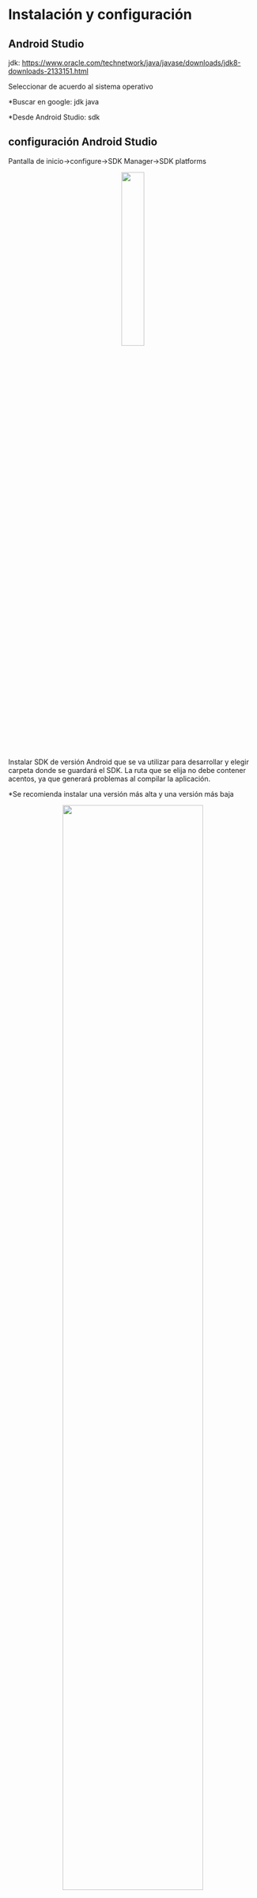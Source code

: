 <!DOCTYPE html>
<html>
<head>
</head>
<body>
	<h1>Instalación y configuración </h1>
	<h2>Android Studio</h2>
		<p>jdk: <u>https://www.oracle.com/technetwork/java/javase/downloads/jdk8-downloads-2133151.html</u></p>
		<p>Seleccionar de acuerdo al sistema operativo</p>
		<p>*Buscar en google: jdk java</p>
		<p>*Desde Android Studio: sdk</p>
	<h2>configuración Android Studio</h2>
		<p>Pantalla de inicio->configure->SDK Manager->SDK platforms</p>
		<p align="center"><img src="https://github.com/BMJIvan/Servicio_Social/blob/master/Instalacion_configuracion_correcion_de_problemas/imagen001.jpg?raw=true" width="30%" weight="auto"></p>
		<p>Instalar SDK de versión Android que se va utilizar para desarrollar y elegir carpeta donde se guardará el SDK. La ruta que se elija no debe contener acentos, ya que generará problemas al compilar la aplicación.</p>
		<p>*Se recomienda instalar una versión más alta y una versión más baja</p>
		<p align="center"><img src="https://github.com/BMJIvan/Servicio_Social/blob/master/Instalacion_configuracion_correcion_de_problemas/imagen002.jpg?raw=true" width="75%" weight="auto"></p>
		<p>Pantalla de inicio->configure->SDK Manager->SDK tools</p>
		<p>Se usó la siguiente configuración:</p>
		<p align="center"><img src="https://github.com/BMJIvan/Servicio_Social/blob/master/Instalacion_configuracion_correcion_de_problemas/imagen003.jpg?raw=true" width="75%" weight="auto"></p>
	<h2>libGDX</h2>
		<p>libGDX: <u>https://libgdx.badlogicgames.com/download.html</u></p>
		<p>*buscar en google gdx setup</p>
		<table style="width:100%">
			<tr>
				<td>
					<img src="https://github.com/BMJIvan/Servicio_Social/blob/master/Instalacion_configuracion_correcion_de_problemas/imagen004.jpg?raw=true" width="70%" weight="auto">
				</td>
				<td>
					<p>float="left">Name: Nombre de la aplicación.</p>
					<p>Package: .com.NombreCompania.NombreAplicación.</p>
					<p>Game Class: Nombre de la clase principal.</p>
					<p>Destination: Ruta donde se guardará la carpeta del proyecto.</p>
					<p>Android SDK: ruta del SDK.</p>
					<p></p>
					<p>Sub Projects</p>
					<p>Desktop: Para poder visualizar antes de hacer el APK.</p>
					<p>Android: Sistema operativo donde se realizaran pruebas.</p>
					<p></p>
					<p>Extensiones</p>
					<p>Free2type: Motor de físicas.</p>
					<p></p>
					<p>Generate: Generar el proyecto. Listo para usarse en diferentes plataformas.</p>
				</td>
			</tr>
		</table>
	<h2>Abrir proyecto creado por libGDX</h2>
        <p>Menú principal->import project->elegir carpeta donde es guardado el proyecto generado por libGDX</p>
        <p>*Actualizar todo</p>
        <p align="center"><img src="https://github.com/BMJIvan/Servicio_Social/blob/master/Instalacion_configuracion_correcion_de_problemas/imagen005.jpg?raw=true" width="75%" weight="auto"></p>
        <p>Cuando se tenga la siguiente pantalla estará listo para poder programar.</p>
        <p align="center"><img src="https://github.com/BMJIvan/Servicio_Social/blob/master/Instalacion_configuracion_correcion_de_problemas/imagen006.jpg?raw=true" width="75%" weight="auto"></p>
    <h2>Ver en escritorio</h2>
        <p>Carpeta Desktop: dar clic derecho en DesktopLauncher y dar clic en Run 'DesktopLauncher.main()'</p>
        <p align="center"><img src="https://github.com/BMJIvan/Servicio_Social/blob/master/Instalacion_configuracion_correcion_de_problemas/imagen007.jpg?raw=true" width="75%" weight="auto"></p>
        <p>Aparecerá un error, pero se habrá creado la configuración de DesktopLauncher.</p>
        <p align="center"><img src="https://github.com/BMJIvan/Servicio_Social/blob/master/Instalacion_configuracion_correcion_de_problemas/imagen008.jpg?raw=true" width="75%" weight="auto"></p>
        <p>DesktopLauncher->Edit Configuration</p>
        <p align="center"><img src="https://github.com/BMJIvan/Servicio_Social/blob/master/Instalacion_configuracion_correcion_de_problemas/imagen009.jpg?raw=true" width="75%" weight="auto"></p>
        <p>En el Working directory, escribir la ruta donde se encuentra la carpeta assets del proyecto. En general solo hay que agregar: \android\assets a lo que tenga por default.</p>
        <p align="center"><img src="https://github.com/BMJIvan/Servicio_Social/blob/master/Instalacion_configuracion_correcion_de_problemas/imagen010.jpg?raw=true" width="75%" weight="auto"></p>
        <p>Al dar cilc en correr Aparecerá la siguiente pantalla, indicando que ya funciona.</p>
        <p align="center"><img src="https://github.com/BMJIvan/Servicio_Social/blob/master/Instalacion_configuracion_correcion_de_problemas/imagen011.jpg?raw=true" width="75%" weight="auto"></p>
	<h2>Ver en Android</h2>
		<p>De acuerdo a la versión de Android, buscar la forma de activar la opción de programador. Dentro de las opciones de programador, en la seccion de depuración, activar la depuración por USB. También ponerlo en cargar dispositivo.</p>
		<p float="left">
			<img src="https://github.com/BMJIvan/Servicio_Social/blob/master/Instalacion_configuracion_correcion_de_problemas/imagen012.jpg?raw=true" width="50%" weigth="auto">
			<img src="https://github.com/BMJIvan/Servicio_Social/blob/master/Instalacion_configuracion_correcion_de_problemas/imagen013.jpg?raw=true" width="50%" weigth="auto">
		</p>
		<p>Elegir la opción de Android y dar clic en correr</p>
		<p align="center"><img src="https://github.com/BMJIvan/Servicio_Social/blob/master/Instalacion_configuracion_correcion_de_problemas/imagen014.jpg?raw=true" width="75%" weight="auto"></p>
		<p>Elegir el dispositivo y dar clic en OK</p>
		<p align="center"><img src="https://github.com/BMJIvan/Servicio_Social/blob/master/Instalacion_configuracion_correcion_de_problemas/imagen015.jpg?raw=true" width="75%" weight="auto"></p>
		<p>En la pantalla se mostrará en automático la siguiente pantalla</p>
		<p align="center"><img src="https://github.com/BMJIvan/Servicio_Social/blob/master/Instalacion_configuracion_correcion_de_problemas/imagen016.jpg?raw=true" width="75%" weight="auto"></p>
	<h1>Corrección de problemas</h1>
		<p>Eliminar "warning compile is obsolete"</p>
		<p>En la carpeta Gradle Scripts, el primer archivo build.gradle (Project prueba) cambiar todas las instrucciones "compile" con "implementation"</p>
		<p>Al borrar la clase por defecto y crear una nueva como principal, hay que modificar el AndroidLauncher y el DesktopLauncher.</p>
		<p>En Android->java->com.mygdx.prueba->AndroidLauncher modificar el parámetro de "initialize" con el nombre de la nueva clase.</p>
		<p align="center"><img src="https://github.com/BMJIvan/Servicio_Social/blob/master/Instalacion_configuracion_correcion_de_problemas/imagen017.jpg?raw=true" width="75%" weight="auto"></p>
		<p>En desktop->java->com.mygdx.prueba.desktop->DesktopLauncher modificar el parámetro de "LwjgIApplicationConfiguration" por el nombre de la nueva clase.</p>
		<p align="center"><img src="https://github.com/BMJIvan/Servicio_Social/blob/master/Instalacion_configuracion_correcion_de_problemas/imagen018.jpg?raw=true" width="75%" weight="auto"></p>
</body>
</html>